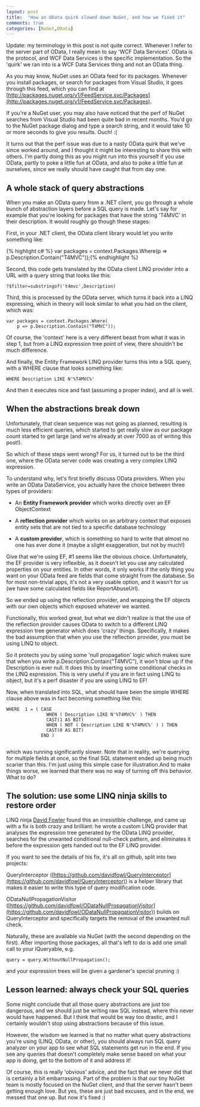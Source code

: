 ```yaml
---
layout: post
title:  "How an OData quirk slowed down NuGet, and how we fixed it"
comments: true
categories: [NuGet,OData]
---
```



Update: my terminology in this post is not quite correct. Whenever I refer to the server part of OData, I really mean to say 'WCF Data Services'. OData is the protocol, and WCF Data Services is the specific implementation. So the 'quirk' we ran into is a WCF Data Services thing and not an OData thing.

As you may know, NuGet uses an OData feed for its packages. Whenever you install packages, or search for packages from Visual Studio, it goes through this feed, which you can find at [http://packages.nuget.org/v1/FeedService.svc/Packages](http://packages.nuget.org/v1/FeedService.svc/Packages).

If you're a NuGet user, you may also have noticed that the perf of NuGet searches from Visual Studio had been quite bad in recent months. You'd go to the NuGet package dialog and type a search string, and it would take 10 or more seconds to give you results. Ouch! :(

It turns out that the perf issue was due to a nasty OData quirk that we've since worked around, and I thought it might be interesting to share this with others. I'm partly doing this as you might run into this yourself if you use OData, partly to poke a little fun at OData, and also to poke a little fun at ourselves, since we really should have caught that from day one.

## A whole stack of query abstractions

When you make an OData query from a .NET client, you go through a whole bunch of abstraction layers before a SQL query is made. Let's say for example that you're looking for packages that have the string 'T4MVC' in their description. It would roughly go though these stages:

First, in your .NET client, the OData client library would let you write something like:

{% highlight c# %}
var packages = context.Packages.Where(p => p.Description.Contain("T4MVC"));{% endhighlight %}

Second, this code gets translated by the OData client LINQ provider into a URL with a query string that looks like this:

```
?$filter=substringof('t4mvc',Description)

```

Third, this is processed by the OData server, which turns it back into a LINQ expressing, which in theory will look similar to what you had on the client, which was:

```
var packages = context.Packages.Where(
    p => p.Description.Contain("T4MVC"));
```

Of course, the 'context' here is a very different beast from what it was in step 1, but from a LINQ expression tree point of view, there shouldn't be much difference.

And finally, the Entity Framework LINQ provider turns this into a SQL query, with a WHERE clause that looks something like:

```
WHERE Description LIKE N'%T4MVC%'
```

And then it executes nice and fast (assuming a proper index), and all is well.

## When the abstractions break down

Unfortunately, that clean sequence was not going as planned, resulting is much less efficient queries, which started to get really slow as our package count started to get large (and we're already at over 7000 as of writing this post!).

So which of these steps went wrong? For us, it turned out to be the third one, where the OData server code was creating a very complex LINQ expression.

To understand why, let's first briefly discuss OData providers. When you write an OData DataService<T>, you actually have the choice between three types of providers:
- An **Entity Framework provider** which works directly over an EF ObjectContext 

- A **reflection provider** which works on an arbitrary context that exposes entity sets that are not tied to a specific database technology 

- A **custom provider**, which is something so hard to write that almost no one has ever done it (maybe a slight exaggeration, but not by much!)



Give that we're using EF, #1 seems like the obvious choice. Unfortunately, the EF provider is very inflexible, as it doesn't let you use any calculated properties on your entities. In other words, it only works if the only thing you want on your OData feed are fields that come straight from the database. So for most non-trivial apps, it's not a very usable option, and it wasn't for us (we have some calculated fields like ReportAbuseUrl).

So we ended up using the reflection provider, and wrapping the EF objects with our own objects which exposed whatever we wanted.

Functionally, this worked great, but what we didn't realize is that the use of the reflection provider causes OData to switch to a different LINQ expression tree generator which does 'crazy' things. Specifically, it makes the bad assumption that when you use the reflection provider, you must be using LINQ to object.

So it protects you by using some 'null propagation' logic which makes sure that when you write p.Description.Contain("T4MVC"), it won't blow up if the Description is ever null. It does this by inserting some conditional checks in the LINQ expression. This is very useful if you are in fact using LINQ to object, but it's a perf disaster if you are using LINQ to EF!

Now, when translated into SQL, what should have been the simple WHERE clause above was in fact becoming something like this:

```
WHERE  1 = ( CASE 
               WHEN ( Description LIKE N'%T4MVC%' ) THEN 
               CAST(1 AS BIT) 
               WHEN ( NOT ( Description LIKE N'%T4MVC%' ) ) THEN 
               CAST(0 AS BIT) 
             END ) 


```
which was running significantly slower. Note that in reality, we're querying for multiple fields at once, so the final SQL statement ended up being much scarier than this. I'm just using this simple case for illustration.And to make things worse, we learned that there was no way of turning off this behavior. What to do?
## 

## The solution: use some LINQ ninja skills to restore order

LINQ ninja [David Fowler](http://twitter.com/#!/davidfowl) found this an irresistible challenge, and came up with a fix is both crazy and brilliant: he wrote a custom LINQ provider that analyses the expression tree generated by the OData LINQ provider, searches for the unwanted conditional null-check pattern, and eliminates it before the expression gets handed out to the EF LINQ provider.

If you want to see the details of his fix, it's all on github, split into two projects:

QueryInterceptor ([https://github.com/davidfowl/QueryInterceptor](https://github.com/davidfowl/QueryInterceptor)) is a helper library that makes it easier to write this type of query modification code.

ODataNullPropagationVisitor ([https://github.com/davidfowl/ODataNullPropagationVisitor](https://github.com/davidfowl/ODataNullPropagationVisitor)) builds on QueryInterceptor and specifically targets the removal of the unwanted null check.

Naturally, these are available via NuGet (with the second depending on the first). After importing those packages, all that's left to do is add one small call to your IQueryable<T>, e.g.

```
query = query.WithoutNullPropagation();
```

and your expression trees will be given a gardener's special pruning :)

## Lesson learned: always check your SQL queries

Some might conclude that all those query abstractions are just too dangerous, and we should just be writing raw SQL instead, where this never would have happened. But I think that would be way too drastic, and I certainly wouldn't stop using abstractions because of this issue.

However, the wisdom we learned is that no matter what query abstractions you're using (LINQ, OData, or other), you should always run SQL query analyzer on your app to see what SQL statements get run in the end. If you see any queries that doesn't completely make sense based on what your app is doing, get to the bottom of it and address it!

Of course, this is really 'obvious' advice, and the fact that we never did that is certainly a bit embarrassing. Part of the problem is that our tiny NuGet team is mostly focused on the NuGet client, and that the server hasn't been getting enough love. But yes, these are just bad excuses, and in the end, we messed that one up. But now it's fixed :)

